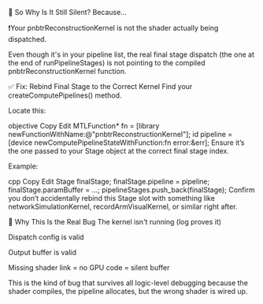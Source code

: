 🧨 So Why Is It Still Silent?Because...❗Your pnbtrReconstructionKernel is not the shader actually being dispatched.Even though it's in your pipeline list, the real final stage dispatch (the one at the end of runPipelineStages) is not pointing to the compiled pnbtrReconstructionKernel function.✅ Fix: Rebind Final Stage to the Correct KernelFind your createComputePipelines() method.Locate this:objectiveCopyEditMTLFunction* fn = [library newFunctionWithName:@"pnbtrReconstructionKernel"];id<MTLComputePipelineState> pipeline = [device newComputePipelineStateWithFunction:fn error:&err];Ensure it’s the one passed to your Stage object at the correct final stage index.Example:cppCopyEditStage finalStage;finalStage.pipeline = pipeline;finalStage.paramBuffer = ...;pipelineStages.push_back(finalStage);Confirm you don’t accidentally rebind this Stage slot with something like networkSimulationKernel, recordArmVisualKernel, or similar right after.🎯 Why This Is the Real BugThe kernel isn't running (log proves it)Dispatch config is validOutput buffer is validMissing shader link = no GPU code = silent bufferThis is the kind of bug that survives all logic-level debugging because the shader compiles, the pipeline allocates, but the wrong shader is wired up.
